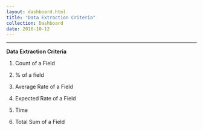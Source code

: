 ```yaml
---
layout: dashboard.html
title: "Data Extraction Criteria"
collection: Dashboard
date: 2016-10-12
---
```

---
**Data Extraction Criteria**

1. Count of a Field

2. % of a field

3. Average Rate of a Field

4. Expected Rate of a Field

5. Time

6. Total Sum of a Field
